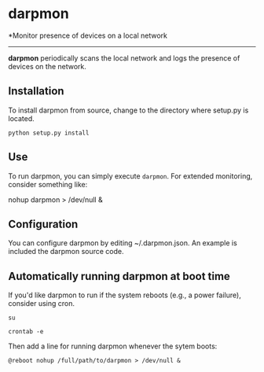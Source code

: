 # darpmon

*Monitor presence of devices on a local network

---

**darpmon** periodically scans the local network and logs the presence of devices on the network.

## Installation

To install darpmon from source, change to the directory where setup.py is located.

```python setup.py install```


## Use

To run darpmon, you can simply execute `darpmon`. For extended monitoring, consider something like:

   nohup darpmon > /dev/null &


## Configuration

You can configure darpmon by editing ~/.darpmon.json. An example is included the darpmon source code.


## Automatically running darpmon at boot time

If you'd like darpmon to run if the system reboots (e.g., a power failure), consider using cron.

```
su

crontab -e
```

Then add a line for running darpmon whenever the sytem boots:

```
@reboot nohup /full/path/to/darpmon > /dev/null &
```
